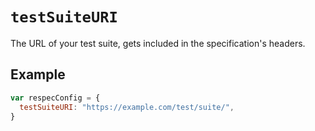# `testSuiteURI`

The URL of your test suite, gets included in the specification's headers. 

## Example

```js
var respecConfig = {
  testSuiteURI: "https://example.com/test/suite/",
}
```
